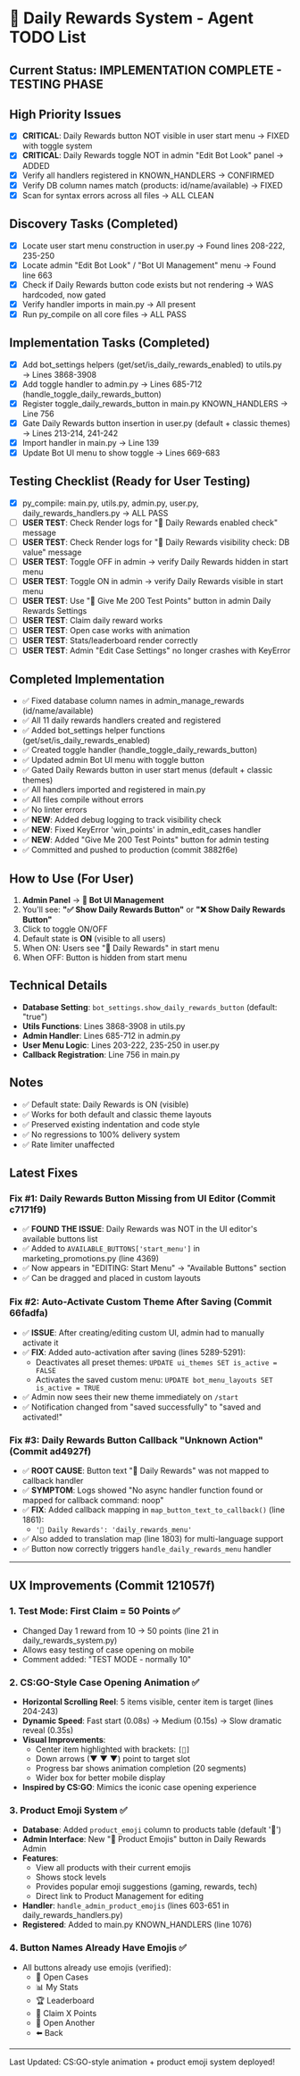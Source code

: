# 🎯 Daily Rewards System - Agent TODO List

## Current Status: IMPLEMENTATION COMPLETE - TESTING PHASE

## High Priority Issues
- [x] **CRITICAL**: Daily Rewards button NOT visible in user start menu → FIXED with toggle system
- [x] **CRITICAL**: Daily Rewards toggle NOT in admin "Edit Bot Look" panel → ADDED
- [x] Verify all handlers registered in KNOWN_HANDLERS → CONFIRMED
- [x] Verify DB column names match (products: id/name/available) → FIXED
- [x] Scan for syntax errors across all files → ALL CLEAN

## Discovery Tasks (Completed)
- [x] Locate user start menu construction in user.py → Found lines 208-222, 235-250
- [x] Locate admin "Edit Bot Look" / "Bot UI Management" menu → Found line 663
- [x] Check if Daily Rewards button code exists but not rendering → WAS hardcoded, now gated
- [x] Verify handler imports in main.py → All present
- [x] Run py_compile on all core files → ALL PASS

## Implementation Tasks (Completed)
- [x] Add bot_settings helpers (get/set/is_daily_rewards_enabled) to utils.py → Lines 3868-3908
- [x] Add toggle handler to admin.py → Lines 685-712 (handle_toggle_daily_rewards_button)
- [x] Register toggle_daily_rewards_button in main.py KNOWN_HANDLERS → Line 756
- [x] Gate Daily Rewards button insertion in user.py (default + classic themes) → Lines 213-214, 241-242
- [x] Import handler in main.py → Line 139
- [x] Update Bot UI menu to show toggle → Lines 669-683

## Testing Checklist (Ready for User Testing)
- [x] py_compile: main.py, utils.py, admin.py, user.py, daily_rewards_handlers.py → ALL PASS
- [ ] **USER TEST**: Check Render logs for "🎁 Daily Rewards enabled check" message
- [ ] **USER TEST**: Check Render logs for "🎁 Daily Rewards visibility check: DB value" message
- [ ] **USER TEST**: Toggle OFF in admin → verify Daily Rewards hidden in start menu
- [ ] **USER TEST**: Toggle ON in admin → verify Daily Rewards visible in start menu
- [ ] **USER TEST**: Use "🎯 Give Me 200 Test Points" button in admin Daily Rewards Settings
- [ ] **USER TEST**: Claim daily reward works
- [ ] **USER TEST**: Open case works with animation
- [ ] **USER TEST**: Stats/leaderboard render correctly
- [ ] **USER TEST**: Admin "Edit Case Settings" no longer crashes with KeyError

## Completed Implementation
- ✅ Fixed database column names in admin_manage_rewards (id/name/available)
- ✅ All 11 daily rewards handlers created and registered
- ✅ Added bot_settings helper functions (get/set/is_daily_rewards_enabled)
- ✅ Created toggle handler (handle_toggle_daily_rewards_button)
- ✅ Updated admin Bot UI menu with toggle button
- ✅ Gated Daily Rewards button in user start menus (default + classic themes)
- ✅ All handlers imported and registered in main.py
- ✅ All files compile without errors
- ✅ No linter errors
- ✅ **NEW**: Added debug logging to track visibility check
- ✅ **NEW**: Fixed KeyError 'win_points' in admin_edit_cases handler
- ✅ **NEW**: Added "Give Me 200 Test Points" button for admin testing
- ✅ Committed and pushed to production (commit 3882f6e)

## How to Use (For User)
1. **Admin Panel** → **🎨 Bot UI Management**
2. You'll see: **"✅ Show Daily Rewards Button"** or **"❌ Show Daily Rewards Button"**
3. Click to toggle ON/OFF
4. Default state is **ON** (visible to all users)
5. When ON: Users see "🎁 Daily Rewards" in start menu
6. When OFF: Button is hidden from start menu

## Technical Details
- **Database Setting**: `bot_settings.show_daily_rewards_button` (default: "true")
- **Utils Functions**: Lines 3868-3908 in utils.py
- **Admin Handler**: Lines 685-712 in admin.py
- **User Menu Logic**: Lines 203-222, 235-250 in user.py
- **Callback Registration**: Line 756 in main.py

## Notes
- ✅ Default state: Daily Rewards is ON (visible)
- ✅ Works for both default and classic theme layouts
- ✅ Preserved existing indentation and code style
- ✅ No regressions to 100% delivery system
- ✅ Rate limiter unaffected

## Latest Fixes

### Fix #1: Daily Rewards Button Missing from UI Editor (Commit c7171f9)
- ✅ **FOUND THE ISSUE**: Daily Rewards was NOT in the UI editor's available buttons list
- ✅ Added to `AVAILABLE_BUTTONS['start_menu']` in marketing_promotions.py (line 4369)
- ✅ Now appears in "EDITING: Start Menu" → "Available Buttons" section
- ✅ Can be dragged and placed in custom layouts

### Fix #2: Auto-Activate Custom Theme After Saving (Commit 66fadfa)
- ✅ **ISSUE**: After creating/editing custom UI, admin had to manually activate it
- ✅ **FIX**: Added auto-activation after saving (lines 5289-5291):
  - Deactivates all preset themes: `UPDATE ui_themes SET is_active = FALSE`
  - Activates the saved custom menu: `UPDATE bot_menu_layouts SET is_active = TRUE`
- ✅ Admin now sees their new theme immediately on `/start`
- ✅ Notification changed from "saved successfully" to "saved and activated!"

### Fix #3: Daily Rewards Button Callback "Unknown Action" (Commit ad4927f)
- ✅ **ROOT CAUSE**: Button text "🎁 Daily Rewards" was not mapped to callback handler
- ✅ **SYMPTOM**: Logs showed "No async handler function found or mapped for callback command: noop"
- ✅ **FIX**: Added callback mapping in `map_button_text_to_callback()` (line 1861):
  - `'🎁 Daily Rewards': 'daily_rewards_menu'`
- ✅ Also added to translation map (line 1803) for multi-language support
- ✅ Button now correctly triggers `handle_daily_rewards_menu` handler

---

## UX Improvements (Commit 121057f)

### 1. Test Mode: First Claim = 50 Points ✅
- Changed Day 1 reward from 10 → 50 points (line 21 in daily_rewards_system.py)
- Allows easy testing of case opening on mobile
- Comment added: "TEST MODE - normally 10"

### 2. CS:GO-Style Case Opening Animation ✅
- **Horizontal Scrolling Reel**: 5 items visible, center item is target (lines 204-243)
- **Dynamic Speed**: Fast start (0.08s) → Medium (0.15s) → Slow dramatic reveal (0.35s)
- **Visual Improvements**:
  - Center item highlighted with brackets: `[🎁]`
  - Down arrows (▼ ▼ ▼) point to target slot
  - Progress bar shows animation completion (20 segments)
  - Wider box for better mobile display
- **Inspired by CS:GO**: Mimics the iconic case opening experience

### 3. Product Emoji System ✅
- **Database**: Added `product_emoji` column to products table (default '🎁')
- **Admin Interface**: New "🎨 Product Emojis" button in Daily Rewards Admin
- **Features**:
  - View all products with their current emojis
  - Shows stock levels
  - Provides popular emoji suggestions (gaming, rewards, tech)
  - Direct link to Product Management for editing
- **Handler**: `handle_admin_product_emojis` (lines 603-651 in daily_rewards_handlers.py)
- **Registered**: Added to main.py KNOWN_HANDLERS (line 1076)

### 4. Button Names Already Have Emojis ✅
- All buttons already use emojis (verified):
  - 💎 Open Cases
  - 📊 My Stats
  - 🏆 Leaderboard
  - 🎁 Claim X Points
  - 🔄 Open Another
  - ⬅️ Back

---
Last Updated: CS:GO-style animation + product emoji system deployed!

